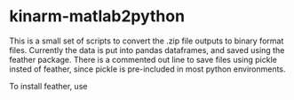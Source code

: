 # kinarm-matlab2python

This is a small set of scripts to convert the .zip file outputs to binary format files. Currently the data is put into pandas dataframes, and saved using the feather package.
There is a commented out line to save files using pickle insted of feather, since pickle is pre-included in most python environments.

To install feather, use
<pip install pyarrow>
